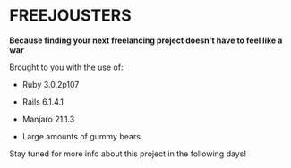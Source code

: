 # FREEJOUSTERS

<b> Because finding your next freelancing project doesn't have to feel like a war </b>

Brought to you with the use of:

* Ruby 3.0.2p107

* Rails 6.1.4.1

* Manjaro 21.1.3

* Large amounts of gummy bears

Stay tuned for more info about this project in the following days!

<!--README

This README would normally document whatever steps are necessary to get the
application up and running.

Things you may want to cover:

* Ruby version

* System dependencies

* Configuration

* Database creation

* Database initialization

* How to run the test suite

* Services (job queues, cache servers, search engines, etc.)

* Deployment instructions

* ...
-->

